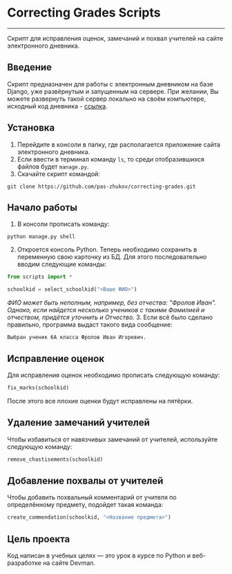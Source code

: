 # Correcting Grades Scripts

---

Скрипт для исправления оценок, замечаний и похвал учителей на сайте электронного дневника.

## Введение

Скрипт предназначен для работы с электронным дневником на базе Django, уже развёрнутым и запущенным на сервере. 
При желании, Вы можете развернуть такой сервер локально на своём компьютере, исходный код дневника - [ссылка](https://github.com/devmanorg/e-diary).

## Установка

1. Перейдите в консоли в папку, где располагается приложение сайта электронного дневника.
2. Если ввести в терминал команду `ls`, то среди отобразившихся файлов будет `manage.py`.
3. Скачайте скрипт командой:
```shell
git clone https://github.com/pas-zhukov/correcting-grades.git
```

## Начало работы

1. В консоли прописать команду:
```shell
python manage.py shell
```
2. Откроется консоль Python. Теперь необходимо сохранить в переменную свою карточку из БД.
Для этого последовательно вводим следующие команды:
```python
from scripts import *
```
```python
schoolkid = select_schoolkid("<Ваше ФИО>")
```
_ФИО может быть неполным, например, без отчества: "Фролов Иван". Однако, если найдется несколько учеников с такими Фамилией и отчеством, придётся уточнить и Отчество._
3. Если всё было сделано правильно, программа выдаст такого вида сообщение:
```
Выбран ученик 6А класса Фролов Иван Игоревич.
```

## Исправление оценок

Для исправления оценок необходимо прописать следующую команду:
```python
fix_marks(schoolkid)
```
После этого все плохие оценки будут исправлены на пятёрки.

## Удаление замечаний учителей

Чтобы избавиться от навязчивых замечаний от учителей, используйте следующую команду:
```python
remove_chastisements(schoolkid)
```

## Добавление похвалы от учителей

Чтобы добавить похвальный комментарий от учителя по определённому предмету, подойдет такая команда:
```python
create_commendation(schoolkid, "<Название предмета>")
```

## Цель проекта

Код написан в учебных целях — это урок в курсе по Python и веб-разработке на сайте Devman.